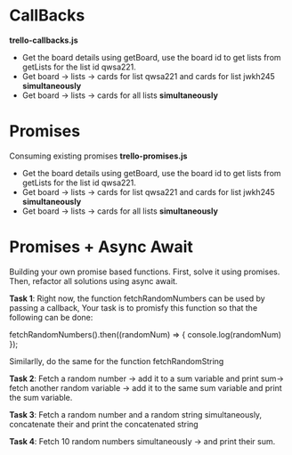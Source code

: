 # CallBacks

**trello-callbacks.js**

- Get the board details using getBoard, use the board id to get lists from getLists for the list id qwsa221.
- Get board -> lists -> cards for list qwsa221 and cards for list jwkh245 **simultaneously**
- Get board -> lists -> cards for all lists **simultaneously**

# Promises
Consuming existing promises
**trello-promises.js**

- Get the board details using getBoard, use the board id to get lists from getLists for the list id qwsa221.
- Get board -> lists -> cards for list qwsa221 and cards for list jwkh245 **simultaneously**
- Get board -> lists -> cards for all lists **simultaneously**

# Promises + Async Await
Building your own promise based functions. First, solve it using promises. Then, refactor all solutions using async await.

**Task 1**: Right now, the function fetchRandomNumbers can be used by passing a callback,
Your task is to promisfy this function so that the following can be done:

fetchRandomNumbers().then((randomNum) => {
    console.log(randomNum)
});

Similarlly, do the same for the function fetchRandomString



**Task 2**: Fetch a random number -> add it to a sum variable and print sum-> fetch another random variable
-> add it to the same sum variable and print the sum variable.



**Task 3**: Fetch a random number and a random string simultaneously, concatenate their
and print the concatenated string



**Task 4**: Fetch 10 random numbers simultaneously -> and print their sum.